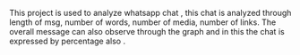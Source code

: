 This project is used to analyze whatsapp chat , this chat is analyzed through length of msg, number of words, number of media, number of links.
The overall message can also observe through the graph and in this the chat is expressed  by percentage also .
